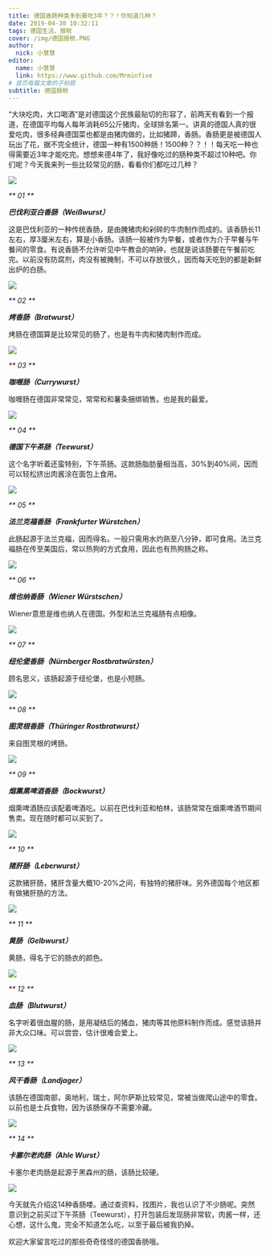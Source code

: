 ```yaml
---
title: 德国香肠种类多到要吃3年？？！你知道几种？
date: 2019-04-30 10:32:11
tags: 德国生活，报税
cover: /img/德国报税.PNG
author: 
  nick: 小慧慧
editor:
  name: 小慧慧
  link: https://www.github.com/Mrminfive
# 首页每篇文章的子标题
subtitle: 德国报税
---
```


“大块吃肉，大口喝酒”是对德国这个民族最贴切的形容了，前两天有看到一个报道，在德国平均每人每年消耗65公斤猪肉，全球排名第一。讲真的德国人真的很爱吃肉，很多经典德国菜也都是由猪肉做的，比如猪蹄，香肠。香肠更是被德国人玩出了花，据不完全统计，德国一种有1500种肠！1500种？？！！每天吃一种也得需要近3年才能吃完。想想来德4年了，我好像吃过的肠种类不超过10种吧。你们呢？今天我来列一些比较常见的肠，看看你们都吃过几种？

![](https://mmbiz.qpic.cn/mmbiz_gif/rW3MWnUicJ7fjvLk9mVEauN7H2pcg0Xw1eicQJSmFftqicKb1WPMdDRVu39hnVqC6OIZyKFRWvw09uZvarJ2jSKcQ/640?wx_fmt=gif)

  

  

_** 01 **_

_**巴伐利亚白香肠（Weißwurst）**_

  

这是巴伐利亚的一种传统香肠，是由腌猪肉和剁碎的牛肉制作而成的。该香肠长11左右，厚3厘米左右，算是小香肠。该肠一般被作为早餐，或者作为介于早餐与午餐间的零食。有说香肠不允许听见中午教会的响钟，也就是说该肠要在午餐前吃完。以前没有防腐剂，肉没有被腌制，不可以存放很久，因而每天吃到的都是新鲜出炉的白肠。

![](https://mmbiz.qpic.cn/mmbiz_jpg/rW3MWnUicJ7dblyJHrX7Cjia73771Kd1QicqnqoyFRNSqtvrnJgx6hU0m4mI8wcQzL651289BaDUHIJCjDgMGOmicA/640?wx_fmt=jpeg)

  

_** 02 **_

_**烤香肠（Bratwurst）**_

  

烤肠在德国算是比较常见的肠了，也是有牛肉和猪肉制作而成。

![](https://mmbiz.qpic.cn/mmbiz_jpg/rW3MWnUicJ7dblyJHrX7Cjia73771Kd1QicfJuQhiciciaOLwI2PXk3MvrGG2q7coBGP0YiahDe8Mmac7ibfLdsfdyGfoQ/640?wx_fmt=jpeg)

  

_** 03 **_

_**咖喱肠（Currywurst）**_

咖喱肠在德国非常常见，常常和和薯条捆绑销售。也是我的最爱。

![](https://mmbiz.qpic.cn/mmbiz_jpg/rW3MWnUicJ7dblyJHrX7Cjia73771Kd1Qicqd6AO2LvYmy1sKvhJWVibE7GJ5FzKliaH8Fnk9jWibkE6mQJdeP3U3DoA/640?wx_fmt=jpeg)

  

_** 04 **_

_**德国下午茶肠（Teewurst）**_

这个名字听着还蛮特别，下午茶肠。这款肠脂肪量相当高，30%到40%间，因而可以轻松挤出肉酱涂在面包上食用。

![](https://mmbiz.qpic.cn/mmbiz_jpg/rW3MWnUicJ7dblyJHrX7Cjia73771Kd1QicwRfFKAbibVReVD7FDDmExibicES3jBSxTr0WliaEp7wDoTQ20FFV31Zs2w/640?wx_fmt=jpeg)

  

  

_** 05 **_

_**法兰克福香肠（Frankfurter Würstchen）**_

此肠起源于法兰克福，因而得名。一般只需用水灼熟至八分钟，即可食用。法兰克福肠在传至美国后，常以热狗的方式食用，因此也有热狗肠之称。

_**![](https://mmbiz.qpic.cn/mmbiz_jpg/rW3MWnUicJ7dblyJHrX7Cjia73771Kd1QiczLpJ522jLMib2q41BACiceN1qFAKhY2wC6Dx9Eut9WS4oDCpV4FibBfAQ/640?wx_fmt=jpeg)**_

  

_** 06 **_

_**维也纳香肠（Wiener Würstschen）**_

Wiener意思是维也纳人在德国。外型和法兰克福肠有点相像。

![](https://mmbiz.qpic.cn/mmbiz_png/rW3MWnUicJ7dblyJHrX7Cjia73771Kd1QicPUCfKHYcb7umWvGyhao1DRibYJmAklrVr3F16sicDzibYGa2tBiandxjpQ/640?wx_fmt=png)

  

_** 07 **_

_**纽伦堡香肠（Nürnberger Rostbratwürsten）**_

顾名思义，该肠起源于纽伦堡，也是小短肠。

![](https://mmbiz.qpic.cn/mmbiz_jpg/rW3MWnUicJ7dblyJHrX7Cjia73771Kd1QicxQeCq7CvkibuKx1EU9wZhawHm21iabXVXliccClXJrGKfp0VyMY8N8VBA/640?wx_fmt=jpeg)

  

_** 08 **_

_**图灵根香肠（Thüringer Rostbratwurst）**_

来自图灵根的烤肠。

![](https://mmbiz.qpic.cn/mmbiz_jpg/rW3MWnUicJ7dblyJHrX7Cjia73771Kd1QiciaX3AicbPuaRBLQaI7eWkQeyjeW8DZ6iaECKphdiaRp0DBBL3Mvmv3Epyg/640?wx_fmt=jpeg)

  

  

_** 09 **_

_**烟熏黑啤酒香肠（Bockwurst）**_

烟熏啤酒肠应该配着啤酒吃。以前在巴伐利亚和柏林，该肠常常在烟熏啤酒节期间售卖。现在随时都可以买到了。

![](https://mmbiz.qpic.cn/mmbiz_jpg/rW3MWnUicJ7dblyJHrX7Cjia73771Kd1Qic8DHUx6ThMA9wt02cSVgdDWetQPoMt1FybsRZwMzWrVicWM9yiaTJX57Q/640?wx_fmt=jpeg)

  

  

_** 10 **_

_**猪肝肠（Leberwurst）**_

这款猪肝肠，猪肝含量大概10-20%之间，有独特的猪肝味。另外德国每个地区都有做猪肝肠的方法。

![](https://mmbiz.qpic.cn/mmbiz_jpg/rW3MWnUicJ7dblyJHrX7Cjia73771Kd1QicFPJYZ20tfLibPulse6JUTW8eiblVJDcZaRK2M8VGJouUfScSgmbNuONg/640?wx_fmt=jpeg)

  

_** 11 **_

_**黄肠（Gelbwurst）**_

  

黄肠，得名于它的肠衣的颜色。

![](https://mmbiz.qpic.cn/mmbiz_jpg/rW3MWnUicJ7dblyJHrX7Cjia73771Kd1QicibVw0Kna7C5HM85PkaDzPaX9uH3ZHicLHpEDof5ym4cuuiasAVkTzibD2Q/640?wx_fmt=jpeg)

  

_** 12 **_

_**血肠（Blutwurst）**_

  

名字听着很血腥的肠，是用凝结后的猪血，猪肉等其他原料制作而成。感觉该肠并非大众口味。可以尝尝，估计很难会爱上。

![](https://mmbiz.qpic.cn/mmbiz_jpg/rW3MWnUicJ7dblyJHrX7Cjia73771Kd1QiceyemuM7icAHCH2iamR35T3o9upbbe37dgWvJQR3fO0GKjvEd9Dv2DZibA/640?wx_fmt=jpeg)

  

  

_** 13 **_

_**风干香肠（Landjager）**_

该肠在德国南部，奥地利，瑞士，阿尔萨斯比较常见，常被当做爬山途中的零食。以前也是士兵食物，因为该肠保存不需要冷藏。

![](https://mmbiz.qpic.cn/mmbiz_jpg/rW3MWnUicJ7dblyJHrX7Cjia73771Kd1QicDMQ7p1ibxjD9LEnVgg6BwQiazg9wdibL8gmRY34nWp4LTibzwvakL7LVug/640?wx_fmt=jpeg)

  

_** 14 **_

_**卡塞尔老肉肠（Ahle Wurst）**_

  

卡塞尔老肉肠是起源于黑森州的肠，该肠比较硬。

![](https://mmbiz.qpic.cn/mmbiz_jpg/rW3MWnUicJ7dblyJHrX7Cjia73771Kd1QicEAcGyyhoPZQu4icOaibVod6R5lBaQS1gHicT2nT4z8qxnWIjAKr8ok9CQ/640?wx_fmt=jpeg)

  

今天就先介绍这14种香肠喽。通过查资料，找图片，我也认识了不少肠呢。突然意识到之前买过下午茶肠（Teewurst），打开包装后发现肠非常软，肉酱一样，还心想，这什么鬼，完全不知道怎么吃，以至于最后被我扔掉。

  

欢迎大家留言吃过的那些奇奇怪怪的德国香肠哦。
